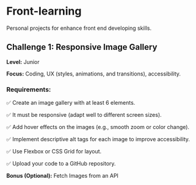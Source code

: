 # Front-learning
Personal projects for enhance front end developing skills.

## Challenge 1: Responsive Image Gallery

**Level:** Junior

**Focus:** Coding, UX (styles, animations, and transitions), accessibility.

### Requirements:

✅ Create an image gallery with at least 6 elements.

✅ It must be responsive (adapt well to different screen sizes).

✅ Add hover effects on the images (e.g., smooth zoom or color change).

✅ Implement descriptive alt tags for each image to improve accessibility.

✅ Use Flexbox or CSS Grid for layout.

✅ Upload your code to a GitHub repository.


**Bonus (Optional):** Fetch Images from an API